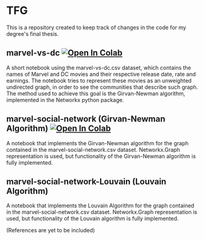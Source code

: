 # TFG
This is a repository created to keep track of changes in the code for my degree's final thesis.

## marvel-vs-dc [![Open In Colab](https://colab.research.google.com/assets/colab-badge.svg)](https://colab.research.google.com/github/ZhihaoDC/TFG/blob/main/source/marvel-vs-dc.ipynb)
  A short notebook using the marvel-vs-dc.csv dataset, which contains the names of Marvel and DC movies and their respective release date, rate and earnings. 
  The notebook tries to represent these movies as an unweighted undirected graph, in order to see the communities that describe such graph.
  The method used to achieve this goal is the Girvan-Newman algorithm, implemented in the Networkx python package.
  
  

## marvel-social-network (Girvan-Newman Algorithm) [![Open In Colab](https://colab.research.google.com/assets/colab-badge.svg)](https://colab.research.google.com/github/ZhihaoDC/TFG/blob/main/source/marvel_social_network.ipynb)
  A notebook that implements the Girvan-Newman algorithm for the graph contained in the marvel-social-network.csv dataset.
  Networkx.Graph representation is used, but functionality of the Girvan-Newman algorithm is fully implemented.
  
  
  
## marvel-social-network-Louvain (Louvain Algorithm)
  A notebook that implements the Louvain Algorithm for the graph contained in the marvel-social-network.csv dataset.
  Networkx.Graph representation is used, but functionality of the Louvain algorithm is fully implemented.
  
  
  
 (References are yet to be included)
